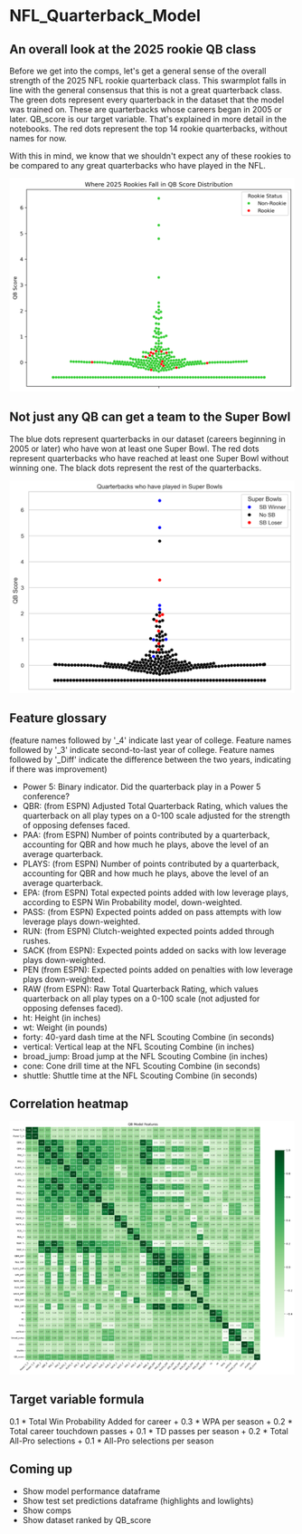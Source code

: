 # NFL_Quarterback_Model

## An overall look at the 2025 rookie QB class

Before we get into the comps, let's get a general sense of the overall strength of the 2025 NFL rookie quarterback class. This swarmplot falls in line with the general consensus that this is not a great quarterback class. The green dots represent every quarterback in the dataset that the model was trained on. These are quarterbacks whose careers began in 2005 or later. QB_score is our target variable. That's explained in more detail in the notebooks. The red dots represent the top 14 rookie quarterbacks, without names for now.<br>

With this in mind, we know that we shouldn't expect any of these rookies to be compared to any great quarterbacks who have played in the NFL. 

![My Cool Chart](qb_with_rookies.png)

## Not just any QB can get a team to the Super Bowl

The blue dots represent quarterbacks in our dataset (careers beginning in 2005 or later) who have won at least one Super Bowl. The red dots represent quarterbacks who have reached at least one Super Bowl without winning one. The black dots represent the rest of the quarterbacks. 

![My Cool Chart](qb_super_bowls.png)

## Feature glossary
(feature names followed by '_4' indicate last year of college. Feature names followed by '_3' indicate second-to-last year of college. Feature names followed by '_Diff' indicate the difference between the two years, indicating if there was improvement)
* Power 5: Binary indicator. Did the quarterback play in a Power 5 conference?
* QBR: (from ESPN) Adjusted Total Quarterback Rating, which values the quarterback on all play types on a 0-100 scale adjusted for the strength of opposing defenses faced.
* PAA: (from ESPN) Number of points contributed by a quarterback, accounting for QBR and how much he plays, above the level of an average quarterback.
* PLAYS: (from ESPN) Number of points contributed by a quarterback, accounting for QBR and how much he plays, above the level of an average quarterback.
* EPA: (from ESPN) Total expected points added with low leverage plays, according to ESPN Win Probability model, down-weighted.
* PASS: (from ESPN) Expected points added on pass attempts with low leverage plays down-weighted.
* RUN: (from ESPN) Clutch-weighted expected points added through rushes.
* SACK (from ESPN): Expected points added on sacks with low leverage plays down-weighted.
* PEN (from ESPN): Expected points added on penalties with low leverage plays down-weighted.
* RAW (from ESPN): Raw Total Quarterback Rating, which values quarterback on all play types on a 0-100 scale (not adjusted for opposing defenses faced).
* ht: Height (in inches)
* wt: Weight (in pounds)
* forty: 40-yard dash time at the NFL Scouting Combine (in seconds)
* vertical: Vertical leap at the NFL Scouting Combine (in inches)
* broad_jump: Broad jump at the NFL Scouting Combine (in inches)
* cone: Cone drill time at the NFL Scouting Combine (in seconds)
* shuttle: Shuttle time at the NFL Scouting Combine (in seconds)

## Correlation heatmap

![My Cool Chart](correlation_heatmap_QB_success.png)

## Target variable formula

0.1 * Total Win Probability Added for career +
0.3 * WPA per season +
0.2 * Total career touchdown passes + 
0.1 * TD passes per season +
0.2 * Total All-Pro selections +
0.1 * All-Pro selections per season

## Coming up
* Show model performance dataframe
* Show test set predictions dataframe (highlights and lowlights)
* Show comps
* Show dataset ranked by QB_score
